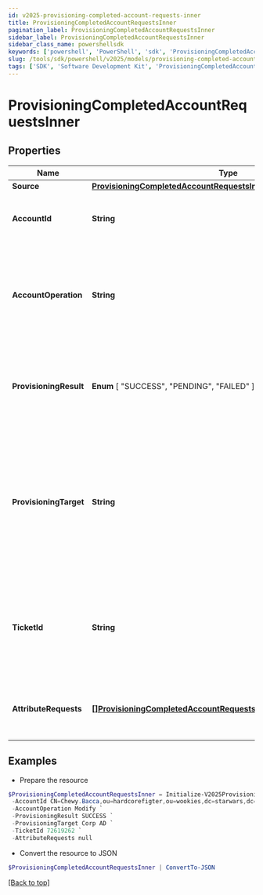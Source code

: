 ```yaml
---
id: v2025-provisioning-completed-account-requests-inner
title: ProvisioningCompletedAccountRequestsInner
pagination_label: ProvisioningCompletedAccountRequestsInner
sidebar_label: ProvisioningCompletedAccountRequestsInner
sidebar_class_name: powershellsdk
keywords: ['powershell', 'PowerShell', 'sdk', 'ProvisioningCompletedAccountRequestsInner', 'V2025ProvisioningCompletedAccountRequestsInner'] 
slug: /tools/sdk/powershell/v2025/models/provisioning-completed-account-requests-inner
tags: ['SDK', 'Software Development Kit', 'ProvisioningCompletedAccountRequestsInner', 'V2025ProvisioningCompletedAccountRequestsInner']
---
```



# ProvisioningCompletedAccountRequestsInner

## Properties

Name | Type | Description | Notes
------------ | ------------- | ------------- | -------------
**Source** | [**ProvisioningCompletedAccountRequestsInnerSource**](provisioning-completed-account-requests-inner-source) |  | [required]
**AccountId** | **String** | The unique idenfier of the account being provisioned. | [optional] 
**AccountOperation** | **String** | The provisioning operation; typically Create, Modify, Enable, Disable, Unlock, or Delete. | [required]
**ProvisioningResult** |  **Enum** [  "SUCCESS",    "PENDING",    "FAILED" ] | The overall result of the provisioning transaction; this could be success, pending, failed, etc. | [required]
**ProvisioningTarget** | **String** | The name of the provisioning channel selected; this could be the same as the source, or could be a Service Desk Integration Module (SDIM). | [required]
**TicketId** | **String** | A reference to a tracking number, if this is sent to a Service Desk Integration Module (SDIM). | [optional] 
**AttributeRequests** | [**[]ProvisioningCompletedAccountRequestsInnerAttributeRequestsInner**](provisioning-completed-account-requests-inner-attribute-requests-inner) | A list of attributes as part of the provisioning transaction. | [optional] 

## Examples

- Prepare the resource
```powershell
$ProvisioningCompletedAccountRequestsInner = Initialize-V2025ProvisioningCompletedAccountRequestsInner  -Source null `
 -AccountId CN=Chewy.Bacca,ou=hardcorefigter,ou=wookies,dc=starwars,dc=com `
 -AccountOperation Modify `
 -ProvisioningResult SUCCESS `
 -ProvisioningTarget Corp AD `
 -TicketId 72619262 `
 -AttributeRequests null
```

- Convert the resource to JSON
```powershell
$ProvisioningCompletedAccountRequestsInner | ConvertTo-JSON
```


[[Back to top]](#) 

